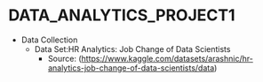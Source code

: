 # DATA_ANALYTICS_PROJECT1
- Data Collection
  - Data Set:HR Analytics: Job Change of Data Scientists
    - Source: (https://www.kaggle.com/datasets/arashnic/hr-analytics-job-change-of-data-scientists/data)


